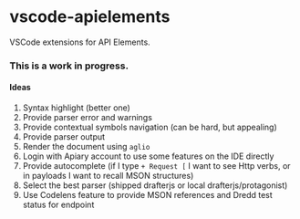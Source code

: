 # vscode-apielements

VSCode extensions for API Elements.

### This is a work in progress.

#### Ideas

1. Syntax highlight (better one)
2. Provide parser error and warnings
3. Provide contextual symbols navigation (can be hard, but appealing)
4. Provide parser output
5. Render the document using `aglio`
6. Login with Apiary account to use some features on the IDE directly
7. Provide autocomplete (if I type `+ Request [` I want to see Http verbs, or in payloads I want to recall MSON structures) 
8. Select the best parser (shipped drafterjs or local drafterjs/protagonist)
9. Use Codelens feature to provide MSON references and Dredd test status for endpoint
